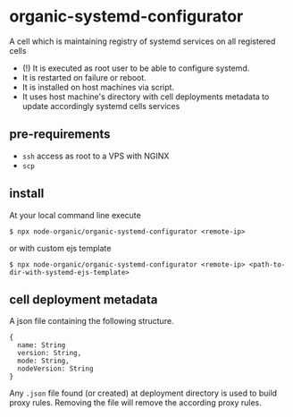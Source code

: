 # organic-systemd-configurator

A cell which is maintaining registry of systemd services on all registered cells

* (!) It is executed as root user to be able to configure systemd. 
* It is restarted on failure or reboot.
* It is installed on host machines via script.
* It uses host machine's directory with cell deployments metadata to update accordingly systemd cells services

## pre-requirements

* `ssh` access as root to a VPS with NGINX
* `scp`

## install

At your local command line execute

```
$ npx node-organic/organic-systemd-configurator <remote-ip>
```

or with custom ejs template

```
$ npx node-organic/organic-systemd-configurator <remote-ip> <path-to-dir-with-systemd-ejs-template>
```


## cell deployment metadata

A json file containing the following structure.

```
{
  name: String
  version: String,
  mode: String,
  nodeVersion: String
}
```

Any `.json` file found (or created) at deployment directory is used to build proxy rules.
Removing the file will remove the according proxy rules.
